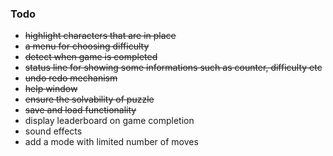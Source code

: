 ### Todo
- ~~highlight characters that are in place~~
- ~~a menu for choosing difficulty~~
- ~~detect when game is completed~~
- ~~status line for showing some informations such as counter, difficulty etc~~
- ~~undo redo mechanism~~
- ~~help window~~
- ~~ensure the solvability of puzzle~~
- ~~save and load functionality~~
- display leaderboard on game completion
- sound effects
- add a mode with limited number of moves
